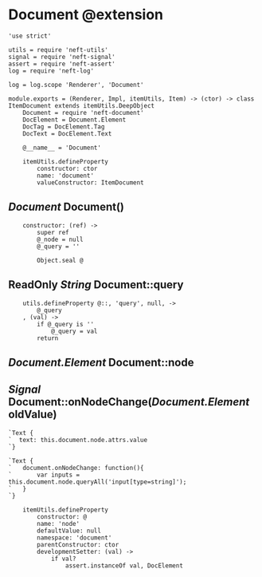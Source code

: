 Document @extension
===================

	'use strict'

	utils = require 'neft-utils'
	signal = require 'neft-signal'
	assert = require 'neft-assert'
	log = require 'neft-log'

	log = log.scope 'Renderer', 'Document'

	module.exports = (Renderer, Impl, itemUtils, Item) -> (ctor) -> class ItemDocument extends itemUtils.DeepObject
		Document = require 'neft-document'
		DocElement = Document.Element
		DocTag = DocElement.Tag
		DocText = DocElement.Text

		@__name__ = 'Document'

		itemUtils.defineProperty
			constructor: ctor
			name: 'document'
			valueConstructor: ItemDocument

*Document* Document()
---------------------

		constructor: (ref) ->
			super ref
			@_node = null
			@_query = ''

			Object.seal @

ReadOnly *String* Document::query
---------------------------------

		utils.defineProperty @::, 'query', null, ->
			@_query
		, (val) ->
			if @_query is ''
				@_query = val
			return

*Document.Element* Document::node
---------------------------------

## *Signal* Document::onNodeChange(*Document.Element* oldValue)

```nml
`Text {
`  text: this.document.node.attrs.value
`}
```

```nml
`Text {
`	document.onNodeChange: function(){
`		var inputs = this.document.node.queryAll('input[type=string]');
`	}
`}
```

		itemUtils.defineProperty
			constructor: @
			name: 'node'
			defaultValue: null
			namespace: 'document'
			parentConstructor: ctor
			developmentSetter: (val) ->
				if val?
					assert.instanceOf val, DocElement
